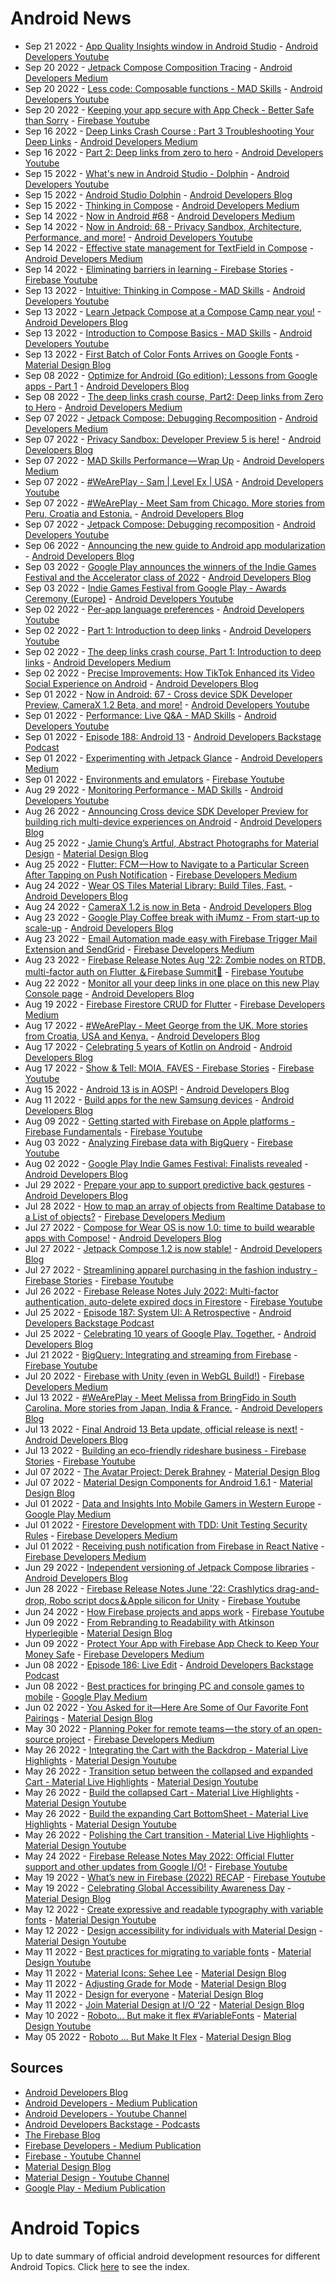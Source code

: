 # Android News

<!-- NEWS:START -->
- Sep 21 2022 - [App Quality Insights window in Android Studio](https://www.youtube.com/watch?v=lYBeOQWKEYI) - [Android Developers Youtube](https://www.youtube.com/c/AndroidDevelopers)
- Sep 20 2022 - [Jetpack Compose Composition Tracing](https://medium.com/androiddevelopers/jetpack-compose-composition-tracing-9ec2b3aea535?source=rss----95b274b437c2---4) - [Android Developers Medium](https://medium.com/androiddevelopers)
- Sep 20 2022 - [Less code: Composable functions - MAD Skills](https://www.youtube.com/watch?v=fFLBCgoHHys) - [Android Developers Youtube](https://www.youtube.com/c/AndroidDevelopers)
- Sep 20 2022 - [Keeping your app secure with App Check - Better Safe than Sorry](https://www.youtube.com/watch?v=TzLON3oVGE0) - [Firebase Youtube](https://www.youtube.com/user/Firebase)
- Sep 16 2022 - [Deep Links Crash Course : Part 3 Troubleshooting Your Deep Links](https://medium.com/androiddevelopers/deep-links-crash-course-part-3-troubleshooting-your-deep-links-61329fecb93?source=rss----95b274b437c2---4) - [Android Developers Medium](https://medium.com/androiddevelopers)
- Sep 16 2022 - [Part 2: Deep links from zero to hero](https://www.youtube.com/watch?v=SCl_rdp0Wik) - [Android Developers Youtube](https://www.youtube.com/c/AndroidDevelopers)
- Sep 15 2022 - [What's new in Android Studio - Dolphin](https://www.youtube.com/watch?v=EQ_btxhpRzU) - [Android Developers Youtube](https://www.youtube.com/c/AndroidDevelopers)
- Sep 15 2022 - [Android Studio Dolphin](http://android-developers.googleblog.com/2022/09/android-studio-dolphin.html) - [Android Developers Blog](https://android-developers.googleblog.com/)
- Sep 15 2022 - [Thinking in Compose](https://medium.com/androiddevelopers/thinking-in-compose-c4ef150bb7cf?source=rss----95b274b437c2---4) - [Android Developers Medium](https://medium.com/androiddevelopers)
- Sep 14 2022 - [Now in Android #68](https://medium.com/androiddevelopers/now-in-android-68-f695e822863c?source=rss----95b274b437c2---4) - [Android Developers Medium](https://medium.com/androiddevelopers)
- Sep 14 2022 - [Now in Android: 68 - Privacy Sandbox, Architecture, Performance, and more!](https://www.youtube.com/watch?v=SHEbEakgr5w) - [Android Developers Youtube](https://www.youtube.com/c/AndroidDevelopers)
- Sep 14 2022 - [Effective state management for TextField in Compose](https://medium.com/androiddevelopers/effective-state-management-for-textfield-in-compose-d6e5b070fbe5?source=rss----95b274b437c2---4) - [Android Developers Medium](https://medium.com/androiddevelopers)
- Sep 14 2022 - [Eliminating barriers in learning - Firebase Stories](https://www.youtube.com/watch?v=nZj6C86mGck) - [Firebase Youtube](https://www.youtube.com/user/Firebase)
- Sep 13 2022 - [Intuitive: Thinking in Compose - MAD Skills](https://www.youtube.com/watch?v=4zf30a34OOA) - [Android Developers Youtube](https://www.youtube.com/c/AndroidDevelopers)
- Sep 13 2022 - [Learn Jetpack Compose at a Compose Camp near you!](http://android-developers.googleblog.com/2022/09/learn-jetpack-compose-at-compose-camp-near-you.html) - [Android Developers Blog](https://android-developers.googleblog.com/)
- Sep 13 2022 - [Introduction to Compose Basics - MAD Skills](https://www.youtube.com/watch?v=4UXJTeb9Khg) - [Android Developers Youtube](https://www.youtube.com/c/AndroidDevelopers)
- Sep 13 2022 - [First Batch of Color Fonts Arrives on Google Fonts](https://material.io/blog/color-fonts-are-here) - [Material Design Blog](https://material.io/blog)
- Sep 08 2022 - [Optimize for Android (Go edition): Lessons from Google apps - Part 1](http://android-developers.googleblog.com/2022/09/optimize-for-android-go-lessons-from-google-apps-part-1.html) - [Android Developers Blog](https://android-developers.googleblog.com/)
- Sep 08 2022 - [The deep links crash course, Part2: Deep links from Zero to Hero](https://medium.com/androiddevelopers/the-deep-links-crash-course-part2-deep-links-from-zero-to-hero-37f94cc8fb88?source=rss----95b274b437c2---4) - [Android Developers Medium](https://medium.com/androiddevelopers)
- Sep 07 2022 - [Jetpack Compose: Debugging Recomposition](https://medium.com/androiddevelopers/jetpack-compose-debugging-recomposition-bfcf4a6f8d37?source=rss----95b274b437c2---4) - [Android Developers Medium](https://medium.com/androiddevelopers)
- Sep 07 2022 - [Privacy Sandbox: Developer Preview 5 is here!](http://android-developers.googleblog.com/2022/09/privacy-sandbox-developer-preview-5-is-here.html) - [Android Developers Blog](https://android-developers.googleblog.com/)
- Sep 07 2022 - [MAD Skills Performance — Wrap Up](https://medium.com/androiddevelopers/mad-skills-performance-wrap-up-33688abfc51f?source=rss----95b274b437c2---4) - [Android Developers Medium](https://medium.com/androiddevelopers)
- Sep 07 2022 - [#WeArePlay - Sam | Level Ex | USA](https://www.youtube.com/watch?v=WmST1gOWq1g) - [Android Developers Youtube](https://www.youtube.com/c/AndroidDevelopers)
- Sep 07 2022 - [#WeArePlay - Meet Sam from Chicago. More stories from Peru, Croatia and Estonia.](http://android-developers.googleblog.com/2022/09/weareplay-meet-sam-from-chicago-and-more-stories.html) - [Android Developers Blog](https://android-developers.googleblog.com/)
- Sep 07 2022 - [Jetpack Compose: Debugging recomposition](https://www.youtube.com/watch?v=SWBN0y0lFNY) - [Android Developers Youtube](https://www.youtube.com/c/AndroidDevelopers)
- Sep 06 2022 - [Announcing the new guide to Android app modularization](http://android-developers.googleblog.com/2022/09/announcing-new-guide-to-android-app-modularization.html) - [Android Developers Blog](https://android-developers.googleblog.com/)
- Sep 03 2022 - [Google Play announces the winners of the Indie Games Festival and the Accelerator class of 2022](http://android-developers.googleblog.com/2022/09/google-play-2022-winning-indie-titles.html) - [Android Developers Blog](https://android-developers.googleblog.com/)
- Sep 03 2022 - [Indie Games Festival from Google Play - Awards Ceremony (Europe)](https://www.youtube.com/watch?v=LlFm0V2m5wY) - [Android Developers Youtube](https://www.youtube.com/c/AndroidDevelopers)
- Sep 02 2022 - [Per-app language preferences](https://www.youtube.com/watch?v=DUKnNWwcNvo) - [Android Developers Youtube](https://www.youtube.com/c/AndroidDevelopers)
- Sep 02 2022 - [Part 1: Introduction to deep links](https://www.youtube.com/watch?v=1qFIg-lz4Ys) - [Android Developers Youtube](https://www.youtube.com/c/AndroidDevelopers)
- Sep 02 2022 - [The deep links crash course, Part 1: Introduction to deep links](https://medium.com/androiddevelopers/the-deep-links-crash-course-part-1-introduction-to-deep-links-2189e509e269?source=rss----95b274b437c2---4) - [Android Developers Medium](https://medium.com/androiddevelopers)
- Sep 02 2022 - [Precise Improvements: How TikTok Enhanced its Video Social Experience on Android](http://android-developers.googleblog.com/2022/08/precise-improvements-how-tiktok-enhanced-its-social-experience-on-android.html) - [Android Developers Blog](https://android-developers.googleblog.com/)
- Sep 01 2022 - [Now in Android: 67 - Cross device SDK Developer Preview, CameraX 1.2 Beta, and more!](https://www.youtube.com/watch?v=DOyrGgoNkPY) - [Android Developers Youtube](https://www.youtube.com/c/AndroidDevelopers)
- Sep 01 2022 - [Performance: Live Q&A - MAD Skills](https://www.youtube.com/watch?v=hsK5kggwIcM) - [Android Developers Youtube](https://www.youtube.com/c/AndroidDevelopers)
- Sep 01 2022 - [Episode 188: Android 13](http://adbackstage.libsyn.com/episode-188-android-13) - [Android Developers Backstage Podcast](https://adbackstage.libsyn.com/)
- Sep 01 2022 - [Experimenting with Jetpack Glance](https://medium.com/androiddevelopers/experimenting-with-jetpack-glance-35fbffe520f4?source=rss----95b274b437c2---4) - [Android Developers Medium](https://medium.com/androiddevelopers)
- Sep 01 2022 - [Environments and emulators](https://www.youtube.com/watch?v=xyvxvnIlgBo) - [Firebase Youtube](https://www.youtube.com/user/Firebase)
- Aug 29 2022 - [Monitoring Performance - MAD Skills](https://www.youtube.com/watch?v=GiBu21pP9I0) - [Android Developers Youtube](https://www.youtube.com/c/AndroidDevelopers)
- Aug 26 2022 - [Announcing Cross device SDK Developer Preview for building rich multi-device experiences on Android](http://android-developers.googleblog.com/2022/07/announcing-cross-device-SDK-Developer-Preview-for-Android.html) - [Android Developers Blog](https://android-developers.googleblog.com/)
- Aug 25 2022 - [Jamie Chung’s Artful, Abstract Photographs for Material Design](https://material.io/blog/jamie-chung-photography-interview) - [Material Design Blog](https://material.io/blog)
- Aug 25 2022 - [Flutter: FCM — How to Navigate to a Particular Screen After Tapping on Push Notification](https://medium.com/firebase-developers/flutter-fcm-how-to-navigate-to-a-particular-screen-after-tapping-on-push-notification-8cb5d5111ee6?source=rss----8e8b7dc6774d---4) - [Firebase Developers Medium](https://medium.com/firebase-developers)
- Aug 24 2022 - [Wear OS Tiles Material Library: Build Tiles, Fast.](http://android-developers.googleblog.com/2022/08/wear-os-tiles-material-library-build-tiles-fast.html) - [Android Developers Blog](https://android-developers.googleblog.com/)
- Aug 24 2022 - [CameraX 1.2 is now in Beta](http://android-developers.googleblog.com/2022/08/camerax-12-is-now-in-beta.html) - [Android Developers Blog](https://android-developers.googleblog.com/)
- Aug 23 2022 - [Google Play Coffee break with iMumz  - From start-up to scale-up](http://android-developers.googleblog.com/2022/08/google-play-coffee-break-with-imumz-from-start-up-to-scale-up.html) - [Android Developers Blog](https://android-developers.googleblog.com/)
- Aug 23 2022 - [Email Automation made easy with Firebase Trigger Mail Extension and SendGrid](https://medium.com/firebase-developers/email-automation-made-easy-with-firebase-trigger-mail-extension-and-sendgrid-d91288b3c19d?source=rss----8e8b7dc6774d---4) - [Firebase Developers Medium](https://medium.com/firebase-developers)
- Aug 23 2022 - [Firebase Release Notes Aug '22: Zombie nodes on RTDB, multi-factor auth on Flutter ＆Firebase Summit🍎](https://www.youtube.com/watch?v=oP9MHUWrCXU) - [Firebase Youtube](https://www.youtube.com/user/Firebase)
- Aug 22 2022 - [Monitor all your deep links in one place on this new Play Console page](http://android-developers.googleblog.com/2022/08/monitor-your-deep-links-in-one-place.html) - [Android Developers Blog](https://android-developers.googleblog.com/)
- Aug 19 2022 - [Firebase Firestore CRUD for Flutter](https://medium.com/firebase-developers/firebase-firestore-crud-realtime-database-b476ca5f857c?source=rss----8e8b7dc6774d---4) - [Firebase Developers Medium](https://medium.com/firebase-developers)
- Aug 17 2022 - [#WeArePlay - Meet George from the UK. More stories from Croatia, USA and Kenya.](http://android-developers.googleblog.com/2022/08/weareplay-meet-george-from-the-UK-more-stories-from-croatia-usa-and-kenya.html) - [Android Developers Blog](https://android-developers.googleblog.com/)
- Aug 17 2022 - [Celebrating 5 years of Kotlin on Android](http://android-developers.googleblog.com/2022/08/celebrating-5-years-of-kotlin-on-android.html) - [Android Developers Blog](https://android-developers.googleblog.com/)
- Aug 17 2022 - [Show & Tell: MOIA, FAVES - Firebase Stories](https://www.youtube.com/watch?v=4uiazEB8N3A) - [Firebase Youtube](https://www.youtube.com/user/Firebase)
- Aug 15 2022 - [Android 13 is in AOSP!](http://android-developers.googleblog.com/2022/08/android-13-is-in-aosp.html) - [Android Developers Blog](https://android-developers.googleblog.com/)
- Aug 11 2022 - [Build apps for the new Samsung devices](http://android-developers.googleblog.com/2022/08/build-apps-for-the-new-Samsung-devices.html) - [Android Developers Blog](https://android-developers.googleblog.com/)
- Aug 09 2022 - [Getting started with Firebase on Apple platforms - Firebase Fundamentals](https://www.youtube.com/watch?v=F9Gs_pfT3hs) - [Firebase Youtube](https://www.youtube.com/user/Firebase)
- Aug 03 2022 - [Analyzing Firebase data with BigQuery](https://www.youtube.com/watch?v=jlfREntil-Q) - [Firebase Youtube](https://www.youtube.com/user/Firebase)
- Aug 02 2022 - [Google Play Indie Games Festival: Finalists revealed](http://android-developers.googleblog.com/2022/07/google-play-indie-games-festival-finalists-revealed.html) - [Android Developers Blog](https://android-developers.googleblog.com/)
- Jul 29 2022 - [Prepare your app to support predictive back gestures](http://android-developers.googleblog.com/2022/07/prepare-your-app-to-support-predictive-back-gestures.html) - [Android Developers Blog](https://android-developers.googleblog.com/)
- Jul 28 2022 - [How to map an array of objects from Realtime Database to a List of objects?](https://medium.com/firebase-developers/how-to-map-an-array-of-objects-from-realtime-database-to-a-list-of-objects-53f27b33c8f3?source=rss----8e8b7dc6774d---4) - [Firebase Developers Medium](https://medium.com/firebase-developers)
- Jul 27 2022 - [Compose for Wear OS is now 1.0: time to build wearable apps with Compose!](http://android-developers.googleblog.com/2022/07/compose-for-wear-os-10-stable.html) - [Android Developers Blog](https://android-developers.googleblog.com/)
- Jul 27 2022 - [Jetpack Compose 1.2 is now stable!](http://android-developers.googleblog.com/2022/07/jetpack-compose-1-2-is-now-stable.html) - [Android Developers Blog](https://android-developers.googleblog.com/)
- Jul 27 2022 - [Streamlining apparel purchasing in the fashion industry - Firebase Stories](https://www.youtube.com/watch?v=LtaKCVdjQ3Q) - [Firebase Youtube](https://www.youtube.com/user/Firebase)
- Jul 26 2022 - [Firebase Release Notes July 2022: Multi-factor authentication, auto-delete expired docs in Firestore](https://www.youtube.com/watch?v=gD8iF0Jildk) - [Firebase Youtube](https://www.youtube.com/user/Firebase)
- Jul 25 2022 - [Episode 187: System UI: A Retrospective](http://adbackstage.libsyn.com/episode-187-system-ui-a-retrospective) - [Android Developers Backstage Podcast](https://adbackstage.libsyn.com/)
- Jul 25 2022 - [Celebrating 10 years of Google Play. Together.](http://android-developers.googleblog.com/2022/03/celebrating-10-years-of-google-play.html) - [Android Developers Blog](https://android-developers.googleblog.com/)
- Jul 21 2022 - [BigQuery: Integrating and streaming from Firebase](https://www.youtube.com/watch?v=W9t3QupnqPA) - [Firebase Youtube](https://www.youtube.com/user/Firebase)
- Jul 20 2022 - [Firebase with Unity (even in WebGL Build!)](https://medium.com/firebase-developers/firebase-with-unity-even-in-webgl-build-8891e6f9b33c?source=rss----8e8b7dc6774d---4) - [Firebase Developers Medium](https://medium.com/firebase-developers)
- Jul 13 2022 - [#WeArePlay - Meet Melissa from BringFido in South Carolina. More stories from Japan, India & France.](http://android-developers.googleblog.com/2022/07/weareplay-meet-melissa-from-bringfido.html) - [Android Developers Blog](https://android-developers.googleblog.com/)
- Jul 13 2022 - [Final Android 13 Beta update, official release is next!](http://android-developers.googleblog.com/2022/07/Final-Android-13-Beta-update-official-release-is-next.html) - [Android Developers Blog](https://android-developers.googleblog.com/)
- Jul 13 2022 - [Building an eco-friendly rideshare business - Firebase Stories](https://www.youtube.com/watch?v=RE_OzodibvU) - [Firebase Youtube](https://www.youtube.com/user/Firebase)
- Jul 07 2022 - [The Avatar Project: Derek Brahney](https://material.io/blog/derek-brahney-interview) - [Material Design Blog](https://material.io/blog)
- Jul 07 2022 - [Material Design Components for Android 1.6.1](https://material.io/blog/android-stable-release-1-6-1) - [Material Design Blog](https://material.io/blog)
- Jul 01 2022 - [Data and Insights Into Mobile Gamers in Western Europe](https://medium.com/googleplaydev/data-and-insights-into-mobile-gamers-in-western-europe-e9e7099dc8b6?source=rss----1f8baa23933d---4) - [Google Play Medium](https://medium.com/googleplaydev)
- Jul 01 2022 - [Firestore Development with TDD: Unit Testing Security Rules](https://medium.com/firebase-developers/develop-your-firestore-with-tdd-unit-testing-security-rules-afefb0d772c4?source=rss----8e8b7dc6774d---4) - [Firebase Developers Medium](https://medium.com/firebase-developers)
- Jul 01 2022 - [Receiving push notification from Firebase in React Native](https://medium.com/firebase-developers/receiving-push-notification-from-firebase-in-react-native-b774681d700d?source=rss----8e8b7dc6774d---4) - [Firebase Developers Medium](https://medium.com/firebase-developers)
- Jun 29 2022 - [Independent versioning of Jetpack Compose libraries](http://android-developers.googleblog.com/2022/06/independent-versioning-of-Jetpack-Compose-libraries.html) - [Android Developers Blog](https://android-developers.googleblog.com/)
- Jun 28 2022 - [Firebase Release Notes June '22: Crashlytics drag-and-drop, Robo script docs＆Apple silicon for Unity](https://www.youtube.com/watch?v=JxJ0niQWieU) - [Firebase Youtube](https://www.youtube.com/user/Firebase)
- Jun 24 2022 - [How Firebase projects and apps work](https://www.youtube.com/watch?v=27BUpiAXt9M) - [Firebase Youtube](https://www.youtube.com/user/Firebase)
- Jun 09 2022 - [From Rebranding to Readability with Atkinson Hyperlegible](https://material.io/blog/atkinson-hyperlegible-design) - [Material Design Blog](https://material.io/blog)
- Jun 09 2022 - [Protect Your App with Firebase App Check to Keep Your Money Safe](https://medium.com/firebase-developers/protect-your-app-with-firebase-app-check-to-keep-your-money-safe-dc0a615b4b3e?source=rss----8e8b7dc6774d---4) - [Firebase Developers Medium](https://medium.com/firebase-developers)
- Jun 08 2022 - [Episode 186: Live Edit](http://adbackstage.libsyn.com/episode-186-live-edit) - [Android Developers Backstage Podcast](https://adbackstage.libsyn.com/)
- Jun 08 2022 - [Best practices for bringing PC and console games to mobile](https://medium.com/googleplaydev/best-practices-for-bringing-pc-and-console-games-to-mobile-863cedb9fbc6?source=rss----1f8baa23933d---4) - [Google Play Medium](https://medium.com/googleplaydev)
- Jun 02 2022 - [You Asked for it—Here Are Some of Our Favorite Font Pairings](https://material.io/blog/google-fonts-pairing-figma) - [Material Design Blog](https://material.io/blog)
- May 30 2022 - [Planning Poker for remote teams — the story of an open-source project](https://medium.com/firebase-developers/planning-poker-for-remote-teams-the-story-of-an-open-source-project-3ffd3e6e81a5?source=rss----8e8b7dc6774d---4) - [Firebase Developers Medium](https://medium.com/firebase-developers)
- May 26 2022 - [Integrating the Cart with the Backdrop - Material Live Highlights](https://www.youtube.com/watch?v=s3hk_bjsNVE) - [Material Design Youtube](https://www.youtube.com/c/MaterialDesign)
- May 26 2022 - [Transition setup between the collapsed and expanded Cart - Material Live Highlights](https://www.youtube.com/watch?v=Wyn8I4dj-eA) - [Material Design Youtube](https://www.youtube.com/c/MaterialDesign)
- May 26 2022 - [Build the collapsed Cart - Material Live Highlights](https://www.youtube.com/watch?v=hEAtKv_Kmes) - [Material Design Youtube](https://www.youtube.com/c/MaterialDesign)
- May 26 2022 - [Build the expanding Cart BottomSheet - Material Live Highlights](https://www.youtube.com/watch?v=5SR6FcqpwqU) - [Material Design Youtube](https://www.youtube.com/c/MaterialDesign)
- May 26 2022 - [Polishing the Cart transition - Material Live Highlights](https://www.youtube.com/watch?v=6-wiitIFf40) - [Material Design Youtube](https://www.youtube.com/c/MaterialDesign)
- May 24 2022 - [Firebase Release Notes May 2022: Official Flutter support and other updates from Google I/O!](https://www.youtube.com/watch?v=HseGVOM85W4) - [Firebase Youtube](https://www.youtube.com/user/Firebase)
- May 19 2022 - [What’s new in Firebase (2022) RECAP](https://www.youtube.com/watch?v=8UY02Nf0l6A) - [Firebase Youtube](https://www.youtube.com/user/Firebase)
- May 19 2022 - [Celebrating Global Accessibility Awareness Day](https://material.io/blog/accessibility-awareness-day-2022) - [Material Design Blog](https://material.io/blog)
- May 12 2022 - [Create expressive and readable typography with variable fonts](https://www.youtube.com/watch?v=bNiPLUjh6LQ) - [Material Design Youtube](https://www.youtube.com/c/MaterialDesign)
- May 12 2022 - [Design accessibility for individuals with Material Design](https://www.youtube.com/watch?v=b6FTDYrJWRA) - [Material Design Youtube](https://www.youtube.com/c/MaterialDesign)
- May 11 2022 - [Best practices for migrating to variable fonts](https://www.youtube.com/watch?v=-pXShVaNPGs) - [Material Design Youtube](https://www.youtube.com/c/MaterialDesign)
- May 11 2022 - [Material Icons: Sehee Lee](https://material.io/blog/material-icons-sehee-lee-interview) - [Material Design Blog](https://material.io/blog)
- May 11 2022 - [Adjusting Grade for Mode](https://material.io/blog/readability-research) - [Material Design Blog](https://material.io/blog)
- May 11 2022 - [Design for everyone](https://material.io/blog/m3-a11y) - [Material Design Blog](https://material.io/blog)
- May 11 2022 - [Join Material Design at I/O ‘22](https://material.io/blog/material-google-io22) - [Material Design Blog](https://material.io/blog)
- May 10 2022 - [Roboto... But make it flex #VariableFonts](https://www.youtube.com/watch?v=f3IQSmKFokU) - [Material Design Youtube](https://www.youtube.com/c/MaterialDesign)
- May 05 2022 - [Roboto … But Make It Flex](https://material.io/blog/roboto-flex) - [Material Design Blog](https://material.io/blog)<!-- NEWS:END -->

## Sources

* [Android Developers Blog](https://android-developers.googleblog.com/)
* [Android Developers - Medium Publication](https://medium.com/androiddevelopers)
* [Android Developers - Youtube Channel](https://www.youtube.com/c/AndroidDevelopers)
* [Android Developers Backstage - Podcasts](https://adbackstage.libsyn.com/)
* [The Firebase Blog](https://firebase.googleblog.com/)
* [Firebase Developers - Medium Publication](https://medium.com/firebase-developers)
* [Firebase - Youtube Channel](https://www.youtube.com/user/Firebase)
* [Material Design Blog](https://material.io/blog)
* [Material Design - Youtube Channel](https://www.youtube.com/c/MaterialDesign)
* [Google Play - Medium Publication](https://medium.com/googleplaydev)

# Android Topics
Up to date summary of official android development resources for different Android Topics. Click [here](https://androidtopicsindex.dipien.com/) to see the index.

